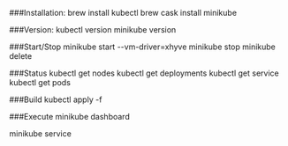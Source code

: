 ###Installation:
brew install kubectl
brew cask install minikube

###Version:
kubectl version
minikube version

###Start/Stop
minikube start --vm-driver=xhyve
minikube stop
minikube delete

###Status
kubectl get nodes
kubectl get deployments
kubectl get service
kubectl get pods

###Build
kubectl apply -f <foldername>


###Execute
minikube dashboard

minikube service <servicename>

